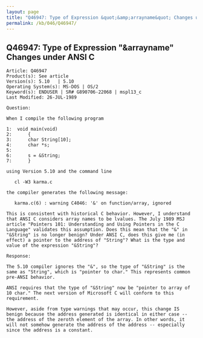 ```yaml
---
layout: page
title: "Q46947: Type of Expression &quot;&amp;arrayname&quot; Changes under ANSI C"
permalink: /kb/046/Q46947/
---
```


## Q46947: Type of Expression &quot;&amp;arrayname&quot; Changes under ANSI C

	Article: Q46947
	Product(s): See article
	Version(s): 5.10   | 5.10
	Operating System(s): MS-DOS | OS/2
	Keyword(s): ENDUSER | SR# G890706-22068 | mspl13_c
	Last Modified: 26-JUL-1989
	
	Question:
	
	When I compile the following program
	
	1:  void main(void)
	2:      {
	3:      char String[10];
	4:      char *s;
	5:
	6:      s = &String;
	7:      }
	
	using Version 5.10 and the command line
	
	   cl -W3 karma.c
	
	the compiler generates the following message:
	
	   karma.c(6) : warning C4046: '&' on function/array, ignored
	
	This is consistent with historical C behavior. However, I understand
	that ANSI C considers array names to be lvalues. The July 1989 MSJ
	article "Pointers 101: Understanding and Using Pointers in the C
	Language" validates this assumption. Does this mean that the "&" in
	"&String" is no longer benign? Under ANSI C, does this give me (in
	effect) a pointer to the address of "String"? What is the type and
	value of the expression "&String"?
	
	Response:
	
	The 5.10 compiler ignores the "&", so the type of "&String" is the
	same as "String", which is "pointer to char." This represents common
	pre-ANSI behavior.
	
	ANSI requires that the type of "&String" now be "pointer to array of
	10 char." The next version of Microsoft C will conform to this
	requirement.
	
	However, aside from type warnings that may occur, this change IS
	benign because the address generated is identical in either case --
	the address of the zeroth element of the array. In other words, it
	will not somehow generate the address of the address -- especially
	since the address is a constant.
